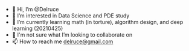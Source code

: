 - 👋 Hi, I’m @Delruce
- 👀 I’m interested in Data Science and PDE study
- 🌱 I’m currently learning math (in torture), algorithm design, and deep learning (20210425)
- 💞️ I'm not sure what I’m looking to collaborate on 
- 📫 How to reach me delruce@gmail.com

<!---
Delruce/Delruce is a ✨ special ✨ repository because its `README.md` (this file) appears on your GitHub profile.
You can click the Preview link to take a look at your changes.
--->
